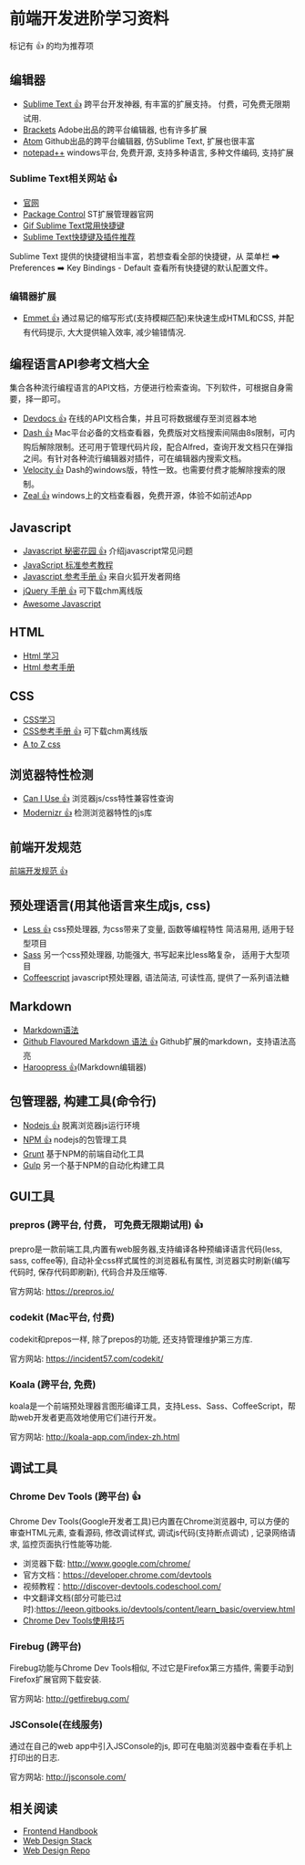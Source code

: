 # 前端开发进阶学习资料
标记有 :thumbsup: 的均为推荐项

## 编辑器
* [Sublime Text :thumbsup:](https://www.sublimetext.com/3) 跨平台开发神器, 有丰富的扩展支持。 付费，可免费无限期试用.
* [Brackets](http://brackets.io/) Adobe出品的跨平台编辑器, 也有许多扩展
* [Atom](https://atom.io/) Github出品的跨平台编辑器, 仿Sublime Text, 扩展也很丰富
* [notepad++](http://notepad-plus-plus.org/zh/) windows平台, 免费开源, 支持多种语言, 多种文件编码, 支持扩展

### Sublime Text相关网站 :thumbsup:
* [官网](https://www.sublimetext.com/3)
* [Package Control](https://packagecontrol.io/) ST扩展管理器官网
* [Gif Sublime Text常用快捷键](http://blog.jobbole.com/82527/)
* [Sublime Text快捷键及插件推荐](http://www.daqianduan.com/4820.html)

Sublime Text 提供的快捷键相当丰富，若想查看全部的快捷键，从 菜单栏 ➡ Preferences ➡️ Key Bindings - Default 查看所有快捷键的默认配置文件。

### 编辑器扩展
* [Emmet :thumbsup:](http://emmet.io/) 通过易记的缩写形式(支持模糊匹配)来快速生成HTML和CSS, 并配有代码提示, 大大提供输入效率, 减少输错情况.

## 编程语言API参考文档大全
集合各种流行编程语言的API文档，方便进行检索查询。下列软件，可根据自身需要，择一即可。

* [Devdocs :thumbsup:](https://devdocs.io/) 在线的API文档合集，并且可将数据缓存至浏览器本地
* [Dash :thumbsup:](https://kapeli.com/dash) Mac平台必备的文档查看器，免费版对文档搜索间隔由8s限制，可内购后解除限制。还可用于管理代码片段，配合Alfred，查询开发文档只在弹指之间。有针对各种流行编辑器对插件，可在编辑器内搜索文档。
* [Velocity :thumbsup:](http://velocity.silverlakesoftware.com/) Dash的windows版，特性一致。也需要付费才能解除搜索的限制。
* [Zeal :thumbsup:](https://zealdocs.org/) windows上的文档查看器，免费开源，体验不如前述App

## Javascript
* [Javascript 秘密花园 :thumbsup:](http://bonsaiden.github.io/JavaScript-Garden/zh/) 介绍javascript常见问题
* [JavaScript 标准参考教程](http://javascript.ruanyifeng.com/)
* [Javascript 参考手册 :thumbsup:](https://developer.mozilla.org/zh-CN/docs/Web/JavaScript) 来自火狐开发者网络
* [jQuery 手册 :thumbsup:](http://hemin.cn/jq/downloads.html) 可下载chm离线版
* [Awesome Javascript](https://github.com/wwsun/awesome-javascript)

## HTML
* [Html 学习](http://zh.html.net/tutorials/html/)
* [Html 参考手册](http://w3school.com.cn/html/index.asp)

## CSS
* [CSS学习](http://www.w3school.com.cn/css/)
* [CSS参考手册 :thumbsup:](http://css.doyoe.com/) 可下载chm离线版
* [A to Z css](http://www.atozcss.com/ "CSS Screencasts for Designers & Developers")

## 浏览器特性检测
* [Can I Use :thumbsup:](http://caniuse.com/) 浏览器js/css特性兼容性查询
* [Modernizr :thumbsup:](https://modernizr.com/) 检测浏览器特性的js库


## 前端开发规范
[前端开发规范 :thumbsup:](./guideline.md)

## 预处理语言(用其他语言来生成js, css)
* [Less :thumbsup:](http://www.lesscss.net/) css预处理器, 为css带来了变量, 函数等编程特性 简洁易用, 适用于轻型项目
* [Sass](http://sass-lang.com/guide) 另一个css预处理器, 功能强大, 书写起来比less略复杂， 适用于大型项目
* [Coffeescript](http://coffeescript.org/) javascript预处理器, 语法简洁, 可读性高, 提供了一系列语法糖



## Markdown
* [Markdown语法](http://wowubuntu.com/markdown/)
* [Github Flavoured Markdown 语法 :thumbsup:](https://help.github.com/articles/github-flavored-markdown/) Github扩展的markdown，支持语法高亮
* [Haroopress :thumbsup:](http://pad.haroopress.com/user.html#download)(Markdown编辑器)

## 包管理器, 构建工具(命令行)
* [Nodejs :thumbsup:](http://nodejs.org) 脱离浏览器js运行环境
* [NPM :thumbsup:](http://npmjs.org) nodejs的包管理工具
* [Grunt](http://gruntjs.com) 基于NPM的前端自动化工具
* [Gulp](http://gulpjs.com/) 另一个基于NPM的自动化构建工具

## GUI工具

### prepros (跨平台, 付费， 可免费无限期试用) :thumbsup:
prepro是一款前端工具,内置有web服务器,支持编译各种预编译语言代码(less, sass, coffee等), 自动补全css样式属性的浏览器私有属性, 浏览器实时刷新(编写代码时, 保存代码即刷新), 代码合并及压缩等.

官方网站: <https://prepros.io/>

### codekit (Mac平台, 付费)
codekit和prepos一样, 除了prepos的功能, 还支持管理维护第三方库.

官方网站: <https://incident57.com/codekit/>


### Koala (跨平台, 免费)
koala是一个前端预处理器言图形编译工具，支持Less、Sass、CoffeeScript，帮助web开发者更高效地使用它们进行开发。

官方网站: <http://koala-app.com/index-zh.html>

## 调试工具
### Chrome Dev Tools (跨平台) :thumbsup:
Chrome Dev Tools(Google开发者工具)已内置在Chrome浏览器中, 可以方便的审查HTML元素, 查看源码, 修改调试样式, 调试js代码(支持断点调试) , 记录网络请求, 监控页面执行性能等功能.

* 浏览器下载: <http://www.google.com/chrome/>
* 官方文档：<https://developer.chrome.com/devtools>
* 视频教程：<http://discover-devtools.codeschool.com/>
* 中文翻译文档(部分可能已过时):<https://leeon.gitbooks.io/devtools/content/learn_basic/overview.html>
* [Chrome Dev Tools使用技巧](http://gold.xitu.io/entry/5642a9ee60b27f7a01823288)

### Firebug (跨平台)
Firebug功能与Chrome Dev Tools相似, 不过它是Firefox第三方插件, 需要手动到Firefox扩展官网下载安装.

官方网站: <http://getfirebug.com/>

### JSConsole(在线服务)
通过在自己的web app中引入JSConsole的js, 即可在电脑浏览器中查看在手机上打印出的日志.

官方网站: <http://jsconsole.com/>


## 相关阅读
* [Frontend Handbook](http://www.frontendhandbook.com/)
* [Web Design Stack](http://webdesignstack.com/)
* [Web Design Repo](http://www.webdesignrepo.com/)
